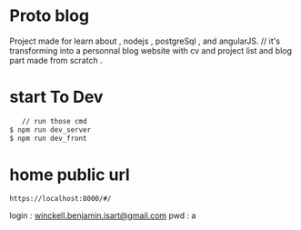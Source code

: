 # Proto blog
Project made for learn about , nodejs , postgreSql , and angularJS.
// it's transforming into a personnal blog website with cv and project list and blog part made from scratch .

# start To Dev
```bash
   // run those cmd
$ npm run dev_server
$ npm run dev_front
```

# home public url
`https://localhost:8000/#/`

login : winckell.benjamin.isart@gmail.com
pwd : a